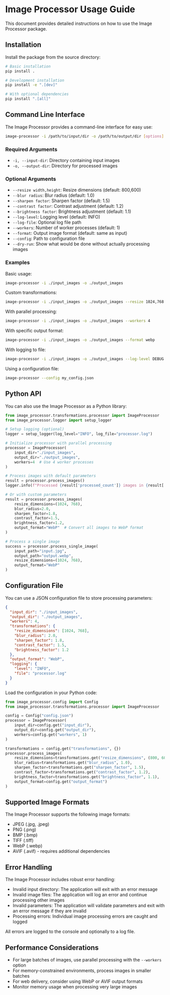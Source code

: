 # Image Processor Usage Guide

This document provides detailed instructions on how to use the Image Processor package.

## Installation

Install the package from the source directory:

```bash
# Basic installation
pip install .

# Development installation
pip install -e ".[dev]"

# With optional dependencies
pip install ".[all]"
```

## Command Line Interface

The Image Processor provides a command-line interface for easy use:

```bash
image-processor -i /path/to/input/dir -o /path/to/output/dir [options]
```

### Required Arguments

- `-i, --input-dir`: Directory containing input images
- `-o, --output-dir`: Directory for processed images

### Optional Arguments

- `--resize width,height`: Resize dimensions (default: 800,600)
- `--blur radius`: Blur radius (default: 1.0)
- `--sharpen factor`: Sharpen factor (default: 1.5)
- `--contrast factor`: Contrast adjustment (default: 1.2)
- `--brightness factor`: Brightness adjustment (default: 1.1)
- `--log-level`: Logging level (default: INFO)
- `--log-file`: Optional log file path
- `--workers`: Number of worker processes (default: 1)
- `--format`: Output image format (default: same as input)
- `--config`: Path to configuration file
- `--dry-run`: Show what would be done without actually processing images

### Examples

Basic usage:
```bash
image-processor -i ./input_images -o ./output_images
```

Custom transformations:
```bash
image-processor -i ./input_images -o ./output_images --resize 1024,768 --blur 2.0 --contrast 1.5
```

With parallel processing:
```bash
image-processor -i ./input_images -o ./output_images --workers 4
```

With specific output format:
```bash
image-processor -i ./input_images -o ./output_images --format webp
```

With logging to file:
```bash
image-processor -i ./input_images -o ./output_images --log-level DEBUG --log-file processor.log
```

Using a configuration file:
```bash
image-processor --config my_config.json
```

## Python API

You can also use the Image Processor as a Python library:

```python
from image_processor.transformations.processor import ImageProcessor
from image_processor.logger import setup_logger

# Setup logging (optional)
logger = setup_logger(log_level="INFO", log_file="processor.log")

# Initialize processor with parallel processing
processor = ImageProcessor(
    input_dir="./input_images", 
    output_dir="./output_images",
    workers=4  # Use 4 worker processes
)

# Process images with default parameters
result = processor.process_images()
logger.info(f"Processed {result['processed_count']} images in {result['processing_time']:.2f} seconds")

# Or with custom parameters
result = processor.process_images(
    resize_dimensions=(1024, 768),
    blur_radius=2.0,
    sharpen_factor=1.8,
    contrast_factor=1.5,
    brightness_factor=1.2,
    output_format="WebP"  # Convert all images to WebP format
)

# Process a single image
success = processor.process_single_image(
    input_path="input.jpg",
    output_path="output.webp",
    resize_dimensions=(1024, 768),
    output_format="WebP"
)
```

## Configuration File

You can use a JSON configuration file to store processing parameters:

```json
{
  "input_dir": "./input_images",
  "output_dir": "./output_images",
  "workers": 4,
  "transformations": {
    "resize_dimensions": [1024, 768],
    "blur_radius": 2.0,
    "sharpen_factor": 1.8,
    "contrast_factor": 1.5,
    "brightness_factor": 1.2
  },
  "output_format": "WebP",
  "logging": {
    "level": "INFO",
    "file": "processor.log"
  }
}
```

Load the configuration in your Python code:

```python
from image_processor.config import Config
from image_processor.transformations.processor import ImageProcessor

config = Config("config.json")
processor = ImageProcessor(
    input_dir=config.get("input_dir"),
    output_dir=config.get("output_dir"),
    workers=config.get("workers", 1)
)

transformations = config.get("transformations", {})
processor.process_images(
    resize_dimensions=transformations.get("resize_dimensions", (800, 600)),
    blur_radius=transformations.get("blur_radius", 1.0),
    sharpen_factor=transformations.get("sharpen_factor", 1.5),
    contrast_factor=transformations.get("contrast_factor", 1.2),
    brightness_factor=transformations.get("brightness_factor", 1.1),
    output_format=config.get("output_format")
)
```

## Supported Image Formats

The Image Processor supports the following image formats:
- JPEG (.jpg, .jpeg)
- PNG (.png)
- BMP (.bmp)
- TIFF (.tiff)
- WebP (.webp)
- AVIF (.avif) - requires additional dependencies

## Error Handling

The Image Processor includes robust error handling:
- Invalid input directory: The application will exit with an error message
- Invalid image files: The application will log an error and continue processing other images
- Invalid parameters: The application will validate parameters and exit with an error message if they are invalid
- Processing errors: Individual image processing errors are caught and logged

All errors are logged to the console and optionally to a log file.

## Performance Considerations

- For large batches of images, use parallel processing with the `--workers` option
- For memory-constrained environments, process images in smaller batches
- For web delivery, consider using WebP or AVIF output formats
- Monitor memory usage when processing very large images